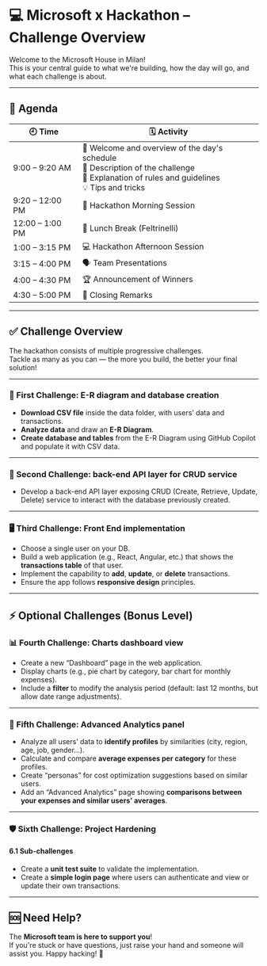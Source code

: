 # 💻 Microsoft x Hackathon – Challenge Overview

Welcome to the Microsoft House in Milan!  
This is your central guide to what we're building, how the day will go, and what each challenge is about.

---

## 📅 Agenda

| 🕘 Time         | 🗓️ Activity                                                  |
| --------------- | ------------------------------------------------------------- |
| 9:00 – 9:20 AM  | 👋 Welcome and overview of the day's schedule<br/>📌 Description of the challenge<br/>📜 Explanation of rules and guidelines<br/>💡 Tips and tricks |
| 9:20 – 12:00 PM | 🧠 Hackathon Morning Session                                  |
| 12:00 – 1:00 PM | 🍝 Lunch Break (Feltrinelli)                                  |
| 1:00 – 3:15 PM  | 💻 Hackathon Afternoon Session                                |
| 3:15 – 4:00 PM  | 🗣️ Team Presentations                                         |
| 4:00 – 4:30 PM  | 🏆 Announcement of Winners                                     |
| 4:30 – 5:00 PM  | 👋 Closing Remarks                                            |

---

## ✅ Challenge Overview

The hackathon consists of multiple progressive challenges.  
Tackle as many as you can — the more you build, the better your final solution!

---

### 🧩 First Challenge: E-R diagram and database creation


-  **Download CSV file** inside the data folder, with users’ data and transactions.
-  **Analyze data** and draw an **E-R Diagram**.
-  **Create database and tables** from the E-R Diagram using GitHub Copilot and populate it with CSV data.

---

### 🔁 Second Challenge: back-end API layer for CRUD service


-  Develop a back-end API layer exposing CRUD (Create, Retrieve, Update, Delete) service to interact with the database previously created.

---

### 🖥️ Third Challenge: Front End implementation



-  Choose a single user on your DB.
-  Build a web application (e.g., React, Angular, etc.) that shows the **transactions table** of that user.
-  Implement the capability to **add**, **update**, or **delete** transactions.
-  Ensure the app follows **responsive design** principles.

---

## ⚡ Optional Challenges (Bonus Level)

### 📊 Fourth Challenge: Charts dashboard view


-  Create a new “Dashboard” page in the web application.
-  Display charts (e.g., pie chart by category, bar chart for monthly expenses).
-  Include a **filter** to modify the analysis period (default: last 12 months, but allow date range adjustments).

---

### 🧠 Fifth Challenge: Advanced Analytics panel


-  Analyze all users’ data to **identify profiles** by similarities (city, region, age, job, gender...).
-  Calculate and compare **average expenses per category** for these profiles.
-  Create “personas” for cost optimization suggestions based on similar users.
-  Add an “Advanced Analytics” page showing **comparisons between your expenses and similar users' averages**.

---

### 🛡️ Sixth Challenge: Project Hardening

#### 6.1 Sub-challenges

-  Create a **unit test suite** to validate the implementation.
-  Create a **simple login page** where users can authenticate and view or update their own transactions.

---

## 🆘 Need Help?

The **Microsoft team is here to support you**!  
If you're stuck or have questions, just raise your hand and someone will assist you.
Happy hacking! 🚀
